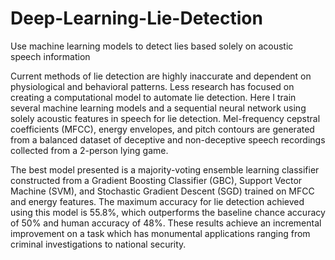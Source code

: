 # Deep-Learning-Lie-Detection
Use machine learning models to detect lies based solely on acoustic speech information

Current methods of lie detection are highly inaccurate and dependent on physiological and behavioral patterns. Less research has focused on creating a computational model to automate lie detection. Here I train several machine learning models and a sequential neural network using solely acoustic features in speech for lie detection. Mel-frequency cepstral coefficients (MFCC), energy envelopes, and pitch contours are generated from a balanced dataset of deceptive and non-deceptive speech recordings collected from a 2-person lying game. 

The best model presented is a majority-voting ensemble learning classifier constructed from a Gradient Boosting Classifier (GBC), Support Vector Machine (SVM), and Stochastic Gradient Descent (SGD) trained on MFCC and energy features. The maximum accuracy for lie detection achieved using this model is 55.8%, which outperforms the baseline chance accuracy of 50% and human accuracy of 48%. These results achieve an incremental improvement on a task which has monumental applications ranging from criminal investigations to national security. 

